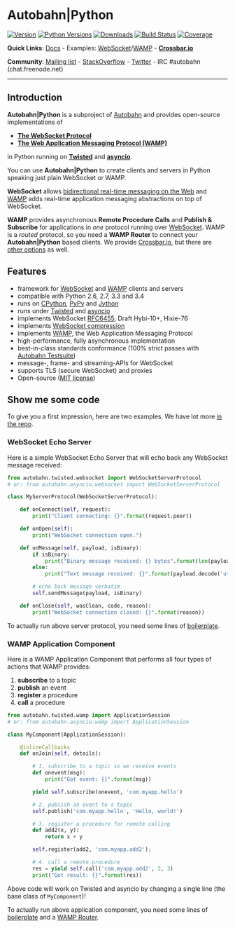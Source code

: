 # Autobahn|Python

[![Version](https://img.shields.io/pypi/v/autobahn.svg)](https://pypi.python.org/pypi/autobahn)
[![Python Versions](https://img.shields.io/pypi/pyversions/autobahn.svg)](https://pypi.python.org/pypi/autobahn)
[![Downloads](https://img.shields.io/pypi/dm/autobahn.svg)](https://pypi.python.org/pypi/autobahn)
[![Build Status](https://travis-ci.org/tavendo/AutobahnPython.svg?branch=master)](https://travis-ci.org/tavendo/AutobahnPython)
[![Coverage](https://img.shields.io/codecov/c/github/tavendo/AutobahnPython/master.svg)](https://codecov.io/github/tavendo/AutobahnPython)

**Quick Links**: [Docs](http://autobahn.ws/python) - Examples: [WebSocket](http://autobahn.ws/python/websocket/examples.html)/[WAMP](http://autobahn.ws/python/wamp/examples.html) - **[Crossbar.io](http://crossbar.io)**

**Community**: [Mailing list](http://groups.google.com/group/autobahnws) - [StackOverflow](http://stackoverflow.com/questions/tagged/autobahn) - [Twitter](https://twitter.com/autobahnws) - IRC #autobahn (chat.freenode.net)

---

## Introduction

**Autobahn|Python** is a subproject of [Autobahn](http://autobahn.ws/) and provides open-source implementations of

* **[The WebSocket Protocol](http://tools.ietf.org/html/rfc6455)**
* **[The Web Application Messaging Protocol (WAMP)](http://wamp.ws/)**

in Python running on [**Twisted**](http://twistedmatrix.com/) and [**asyncio**](http://docs.python.org/3.4/library/asyncio.html).

You can use **Autobahn|Python** to create clients and servers in Python speaking just plain WebSocket or WAMP.

**WebSocket** allows [bidirectional real-time messaging on the Web](http://tavendo.com/blog/post/websocket-why-what-can-i-use-it/) and [WAMP](http://wamp.ws/) adds real-time application messaging abstractions on top of WebSocket.

**WAMP** provides asynchronous **Remote Procedure Calls** and **Publish & Subscribe** for applications in *one* protocol running over [WebSocket](http://tools.ietf.org/html/rfc6455). WAMP is a *routed* protocol, so you need a **WAMP Router** to connect your **Autobahn|Python** based clients. We provide [Crossbar.io](http://crossbar.io), but there are [other options](http://wamp.ws/implementations/#routers) as well.

## Features

* framework for [WebSocket](http://tools.ietf.org/html/rfc6455) and [WAMP](http://wamp.ws/) clients and servers
* compatible with Python 2.6, 2.7, 3.3 and 3.4
* runs on [CPython](http://python.org/), [PyPy](http://pypy.org/) and [Jython](http://jython.org/)
* runs under [Twisted](http://twistedmatrix.com/) and [asyncio](http://docs.python.org/3.4/library/asyncio.html)
* implements WebSocket [RFC6455](http://tools.ietf.org/html/rfc6455), Draft Hybi-10+, Hixie-76
* implements [WebSocket compression](http://tools.ietf.org/html/draft-ietf-hybi-permessage-compression)
* implements [WAMP](http://wamp.ws/), the Web Application Messaging Protocol
* high-performance, fully asynchronous implementation
* best-in-class standards conformance (100% strict passes with [Autobahn Testsuite](http://autobahn.ws/testsuite))
* message-, frame- and streaming-APIs for WebSocket
* supports TLS (secure WebSocket) and proxies
* Open-source ([MIT license](https://github.com/tavendo/AutobahnPython/blob/master/LICENSE))

## Show me some code

To give you a first impression, here are two examples. We have lot more [in the repo](https://github.com/tavendo/AutobahnPython/tree/master/examples).

### WebSocket Echo Server

Here is a simple WebSocket Echo Server that will echo back any WebSocket message received:

```python
from autobahn.twisted.websocket import WebSocketServerProtocol
# or: from autobahn.asyncio.websocket import WebSocketServerProtocol

class MyServerProtocol(WebSocketServerProtocol):

    def onConnect(self, request):
        print("Client connecting: {}".format(request.peer))

    def onOpen(self):
        print("WebSocket connection open.")

    def onMessage(self, payload, isBinary):
        if isBinary:
            print("Binary message received: {} bytes".format(len(payload)))
        else:
            print("Text message received: {}".format(payload.decode('utf8')))

        # echo back message verbatim
        self.sendMessage(payload, isBinary)

    def onClose(self, wasClean, code, reason):
        print("WebSocket connection closed: {}".format(reason))
```

To actually run above server protocol, you need some lines of [boilerplate](http://autobahn.ws/python/websocket/programming.html#running-a-server).

### WAMP Application Component

Here is a WAMP Application Component that performs all four types of actions that WAMP provides:

1. **subscribe** to a topic
2. **publish** an event
3. **register** a procedure
4. **call** a procedure

```python
from autobahn.twisted.wamp import ApplicationSession
# or: from autobahn.asyncio.wamp import ApplicationSession

class MyComponent(ApplicationSession):

    @inlineCallbacks
    def onJoin(self, details):

        # 1. subscribe to a topic so we receive events
        def onevent(msg):
            print("Got event: {}".format(msg))

        yield self.subscribe(onevent, 'com.myapp.hello')

        # 2. publish an event to a topic
        self.publish('com.myapp.hello', 'Hello, world!')

        # 3. register a procedure for remote calling
        def add2(x, y):
            return x + y

        self.register(add2, 'com.myapp.add2');

        # 4. call a remote procedure
        res = yield self.call('com.myapp.add2', 2, 3)
        print("Got result: {}".format(res))
```

Above code will work on Twisted and asyncio by changing a single line (the base class of `MyComponent`)!

To actually run above application component, you need some lines of [boilerplate](http://autobahn.ws/python/wamp/programming.html#running-components) and a [WAMP Router](http://crossbar.io).
